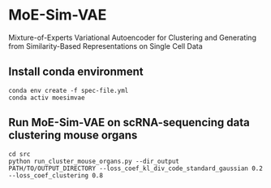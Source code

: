 # MoE-Sim-VAE
Mixture-of-Experts Variational Autoencoder for Clustering and Generating from Similarity-Based Representations on Single Cell Data

## Install conda environment
```
conda env create -f spec-file.yml
conda activ moesimvae
```

## Run MoE-Sim-VAE on scRNA-sequencing data clustering mouse organs
```
cd src
python run_cluster_mouse_organs.py --dir_output PATH/TO/OUTPUT_DIRECTORY --loss_coef_kl_div_code_standard_gaussian 0.2 --loss_coef_clustering 0.8
```